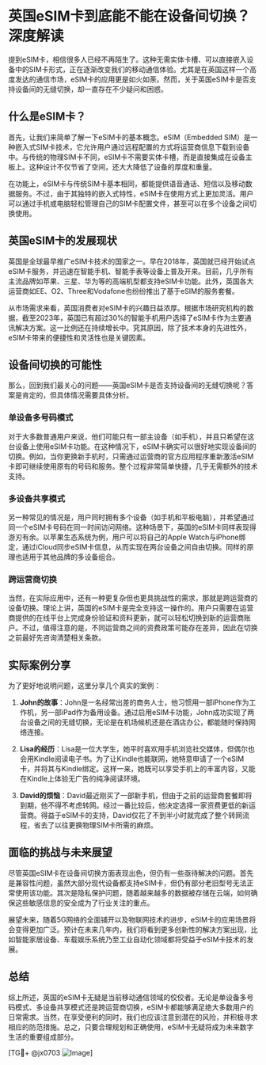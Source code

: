 # 英国eSIM卡到底能不能在设备间切换？深度解读

提到eSIM卡，相信很多人已经不再陌生了。这种无需实体卡槽、可以直接嵌入设备中的SIM卡形式，正在逐渐改变我们的移动通信体验。尤其是在英国这样一个高度发达的通信市场，eSIM卡的应用更是如火如荼。然而，关于英国eSIM卡是否支持设备间的无缝切换，却一直存在不少疑问和困惑。

## 什么是eSIM卡？

首先，让我们来简单了解一下eSIM卡的基本概念。eSIM（Embedded SIM）是一种嵌入式SIM卡技术，它允许用户通过远程配置的方式将运营商信息下载到设备中。与传统的物理SIM卡不同，eSIM卡不需要实体卡槽，而是直接集成在设备主板上。这种设计不仅节省了空间，还大大降低了设备的厚度和重量。

在功能上，eSIM卡与传统SIM卡基本相同，都能提供语音通话、短信以及移动数据服务。不过，由于其独特的嵌入式特性，eSIM卡在使用方式上更加灵活。用户可以通过手机或电脑轻松管理自己的SIM卡配置文件，甚至可以在多个设备之间切换使用。

## 英国eSIM卡的发展现状

英国是全球最早推广eSIM卡技术的国家之一。早在2018年，英国就已经开始试点eSIM卡服务，并迅速在智能手机、智能手表等设备上普及开来。目前，几乎所有主流品牌如苹果、三星、华为等的高端机型都支持eSIM卡功能。此外，英国各大运营商如EE、O2、Three和Vodafone也纷纷推出了基于eSIM的服务套餐。

从市场需求来看，英国消费者对eSIM卡的兴趣日益浓厚。根据市场研究机构的数据，截至2023年，英国已有超过30%的智能手机用户选择了eSIM卡作为主要通讯解决方案。这一比例还在持续增长中。究其原因，除了技术本身的先进性外，eSIM卡带来的便捷性和灵活性也是关键因素。

## 设备间切换的可能性

那么，回到我们最关心的问题——英国eSIM卡是否支持设备间的无缝切换呢？答案是肯定的，但具体情况需要具体分析。

### 单设备多号码模式

对于大多数普通用户来说，他们可能只有一部主设备（如手机），并且只希望在这台设备上使用eSIM卡功能。在这种情况下，eSIM卡确实可以很好地实现设备间的切换。例如，当你更换新手机时，只需通过运营商的官方应用程序重新激活eSIM卡即可继续使用原有的号码和服务。整个过程非常简单快捷，几乎无需额外的技术支持。

### 多设备共享模式

另一种常见的情况是，用户同时拥有多个设备（如手机和平板电脑），并希望通过同一个eSIM卡号码在同一时间访问网络。这种场景下，英国的eSIM卡同样表现得游刃有余。以苹果生态系统为例，用户可以将自己的Apple Watch与iPhone绑定，通过iCloud同步eSIM卡信息，从而实现在两台设备之间自由切换。同样的原理也适用于其他品牌的多设备组合。

### 跨运营商切换

当然，在实际应用中，还有一种更复杂但也更具挑战性的需求，那就是跨运营商的设备切换。理论上讲，英国的eSIM卡是完全支持这一操作的。用户只需要在运营商提供的在线平台上完成身份验证和资料更新，就可以轻松切换到新的运营商账户。不过，值得注意的是，不同运营商之间的资费政策可能存在差异，因此在切换之前最好先咨询清楚相关条款。

## 实际案例分享

为了更好地说明问题，这里分享几个真实的案例：

1. **John的故事**：John是一名经常出差的商务人士，他习惯用一部iPhone作为工作机，另一部iPad作为备用设备。通过启用eSIM卡功能，John成功实现了两台设备之间的无缝切换，无论是在机场候机还是在酒店办公，都能随时保持网络连接。
   
2. **Lisa的经历**：Lisa是一位大学生，她平时喜欢用手机浏览社交媒体，但偶尔也会用Kindle阅读电子书。为了让Kindle也能联网，她特意申请了一个eSIM卡，并将其与Kindle绑定。这样一来，她既可以享受手机上的丰富内容，又能在Kindle上体验无广告的纯净阅读环境。

3. **David的烦恼**：David最近刚买了一部新手机，但由于之前的运营商套餐即将到期，他不得不考虑转网。经过一番比较后，他决定选择一家资费更低的新运营商。得益于eSIM卡的支持，David仅花了不到半小时就完成了整个转网流程，省去了以往更换物理SIM卡所需的麻烦。

## 面临的挑战与未来展望

尽管英国eSIM卡在设备间切换方面表现出色，但仍有一些亟待解决的问题。首先是兼容性问题，虽然大部分现代设备都支持eSIM卡，但仍有部分老旧型号无法正常使用该功能。其次是隐私保护问题，随着越来越多的数据被存储在云端，如何确保这些敏感信息的安全成为了行业关注的重点。

展望未来，随着5G网络的全面铺开以及物联网技术的进步，eSIM卡的应用场景将会变得更加广泛。预计在未来几年内，我们将看到更多创新性的解决方案出现，比如智能家居设备、车载娱乐系统乃至工业自动化领域都将受益于eSIM卡技术的发展。

## 总结

综上所述，英国的eSIM卡无疑是当前移动通信领域的佼佼者。无论是单设备多号码模式、多设备共享模式还是跨运营商切换，eSIM卡都能够满足绝大多数用户的日常需求。当然，在享受便利的同时，我们也应该注意到潜在的风险，并积极寻求相应的防范措施。总之，只要合理规划和正确使用，eSIM卡无疑将成为未来数字生活的重要组成部分。

[TG💪+ @jx0703 ![Image](https://github.com/user-attachments/assets/dbca1d08-cadb-493c-b0ec-ad6f7a83f270)]